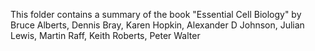 This folder contains a summary of the book "Essential Cell Biology" 
by Bruce Alberts, Dennis Bray,  Karen Hopkin,  Alexander D Johnson, 
Julian Lewis, Martin Raff, Keith Roberts, Peter Walter
